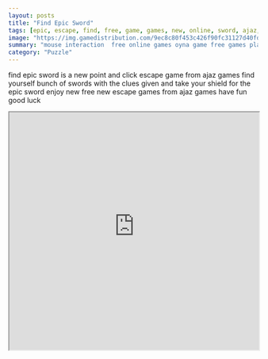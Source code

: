 ```yaml
---
layout: posts
title: "Find Epic Sword"
tags: [epic, escape, find, free, game, games, new, online, sword, ajaz, free, online, games, oyna, game, free, games, play, play, games]
image: "https://img.gamedistribution.com/9ec8c80f453c426f90fc31127d40fdf0.jpg"
summary: "mouse interaction  free online games oyna game free games play play games"
category: "Puzzle"
---
```


find epic sword is a new point and click escape game from ajaz games find yourself bunch of swords with the clues given and take your shield for the epic sword enjoy new free new escape games from ajaz games have fun good luck

<iframe width="100%" height="480px;" src="https://flash.gamedistribution.com?game=9ec8c80f453c426f90fc31127d40fdf0"></iframe>